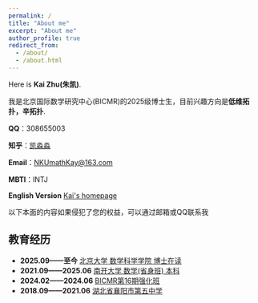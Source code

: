 ```yaml
---
permalink: /
title: "About me"
excerpt: "About me"
author_profile: true
redirect_from: 
  - /about/
  - /about.html
---
```


Here is **Kai Zhu(朱凯)**.

我是北京国际数学研究中心(BICMR)的2025级博士生，目前兴趣方向是**低维拓扑，辛拓扑**.

**QQ**：308655003

**知乎**：[凯淼淼](https://www.zhihu.com/people/174562/posts)

**Email**：[NKUmathKay@163.com](NKUmathKay@163.com)

**MBTI**：INTJ

**English Version** [Kai's homepage](https://sites.google.com/view/kaizhu/home)

以下本面的内容如果侵犯了您的权益，可以通过邮箱或QQ联系我

## 教育经历

- **2025.09——至今** <u>北京大学 数学科学学院 博士在读</u>
- **2021.09——2025.06** <u>南开大学 数学(省身班) 本科</u>
- **2024.02——2024.06** <u>BICMR第16期强化班</u>
- **2018.09——2021.06** <u>湖北省襄阳市第五中学</u>
